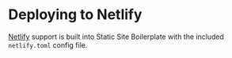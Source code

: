 # Deploying to Netlify

[Netlify](https://www.netlify.com/) support is built into Static Site Boilerplate with the included `netlify.toml` config file. 



